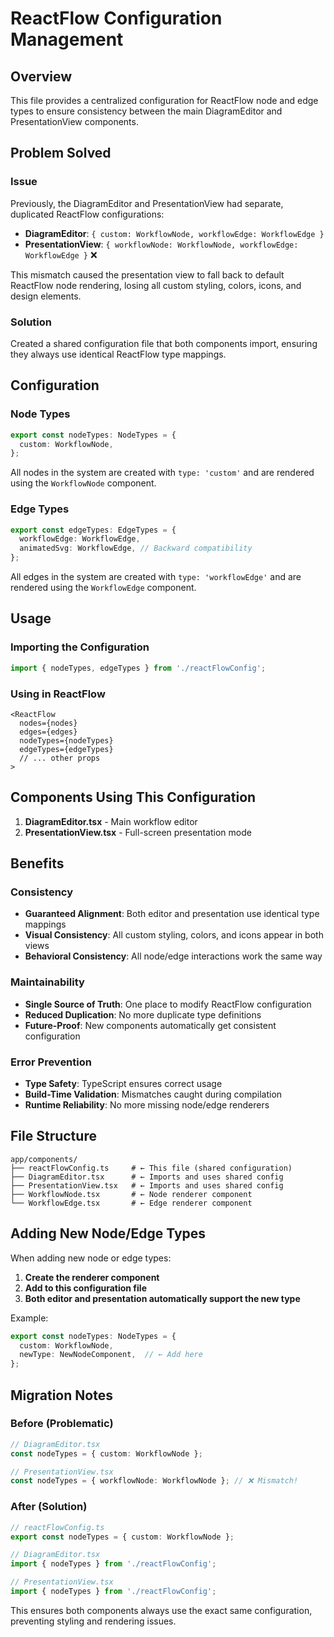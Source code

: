 # ReactFlow Configuration Management

## Overview

This file provides a centralized configuration for ReactFlow node and edge types to ensure consistency between the main DiagramEditor and PresentationView components.

## Problem Solved

### Issue
Previously, the DiagramEditor and PresentationView had separate, duplicated ReactFlow configurations:
- **DiagramEditor**: `{ custom: WorkflowNode, workflowEdge: WorkflowEdge }`
- **PresentationView**: `{ workflowNode: WorkflowNode, workflowEdge: WorkflowEdge }` ❌

This mismatch caused the presentation view to fall back to default ReactFlow node rendering, losing all custom styling, colors, icons, and design elements.

### Solution
Created a shared configuration file that both components import, ensuring they always use identical ReactFlow type mappings.

## Configuration

### Node Types
```typescript
export const nodeTypes: NodeTypes = {
  custom: WorkflowNode,
};
```

All nodes in the system are created with `type: 'custom'` and are rendered using the `WorkflowNode` component.

### Edge Types
```typescript
export const edgeTypes: EdgeTypes = {
  workflowEdge: WorkflowEdge,
  animatedSvg: WorkflowEdge, // Backward compatibility
};
```

All edges in the system are created with `type: 'workflowEdge'` and are rendered using the `WorkflowEdge` component.

## Usage

### Importing the Configuration
```typescript
import { nodeTypes, edgeTypes } from './reactFlowConfig';
```

### Using in ReactFlow
```tsx
<ReactFlow
  nodes={nodes}
  edges={edges}
  nodeTypes={nodeTypes}
  edgeTypes={edgeTypes}
  // ... other props
>
```

## Components Using This Configuration

1. **DiagramEditor.tsx** - Main workflow editor
2. **PresentationView.tsx** - Full-screen presentation mode

## Benefits

### Consistency
- **Guaranteed Alignment**: Both editor and presentation use identical type mappings
- **Visual Consistency**: All custom styling, colors, and icons appear in both views
- **Behavioral Consistency**: All node/edge interactions work the same way

### Maintainability
- **Single Source of Truth**: One place to modify ReactFlow configuration
- **Reduced Duplication**: No more duplicate type definitions
- **Future-Proof**: New components automatically get consistent configuration

### Error Prevention
- **Type Safety**: TypeScript ensures correct usage
- **Build-Time Validation**: Mismatches caught during compilation
- **Runtime Reliability**: No more missing node/edge renderers

## File Structure

```
app/components/
├── reactFlowConfig.ts     # ← This file (shared configuration)
├── DiagramEditor.tsx      # ← Imports and uses shared config
├── PresentationView.tsx   # ← Imports and uses shared config
├── WorkflowNode.tsx       # ← Node renderer component
└── WorkflowEdge.tsx       # ← Edge renderer component
```

## Adding New Node/Edge Types

When adding new node or edge types:

1. **Create the renderer component**
2. **Add to this configuration file**
3. **Both editor and presentation automatically support the new type**

Example:
```typescript
export const nodeTypes: NodeTypes = {
  custom: WorkflowNode,
  newType: NewNodeComponent,  // ← Add here
};
```

## Migration Notes

### Before (Problematic)
```typescript
// DiagramEditor.tsx
const nodeTypes = { custom: WorkflowNode };

// PresentationView.tsx  
const nodeTypes = { workflowNode: WorkflowNode }; // ❌ Mismatch!
```

### After (Solution)
```typescript
// reactFlowConfig.ts
export const nodeTypes = { custom: WorkflowNode };

// DiagramEditor.tsx
import { nodeTypes } from './reactFlowConfig';

// PresentationView.tsx
import { nodeTypes } from './reactFlowConfig';
```

This ensures both components always use the exact same configuration, preventing styling and rendering issues.
